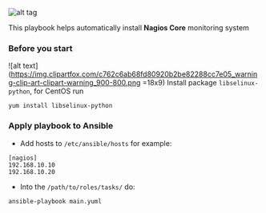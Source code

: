 ![alt tag](http://www.telnetport25.com/wp-content/uploads/2012/03/NagiosLogo.png)


This playbook helps automatically install **Nagios Core** monitoring system

### Before you start
![alt text](https://img.clipartfox.com/c762c6ab68fd80920b2be82288cc7e05_warning-clip-art-clipart-warning_900-800.png =18x9)
Install package `libselinux-python`, for CentOS run
```
yum install libselinux-python
```

### Apply playbook to Ansible
* Add hosts to `/etc/ansible/hosts` for example:
```
[nagios]
192.168.10.10
192.168.10.20
```

* Into the `/path/to/roles/tasks/` do:
```
ansible-playbook main.yuml
```
